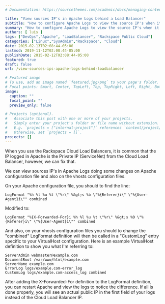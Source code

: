 ```yaml
---
# Documentation: https://sourcethemes.com/academic/docs/managing-content/

title: "View sources IP's in Apache Logs behind a Load Balancer"
subtitle: "How to configure Apache Logs to view the source IP's when it is behind a Load Balancer"
summary: "How to configure Apache Logs to view the source IP's when it is behind a Load Balancer"
authors: [ luis ]
tags: ["DevOps","Apache", "LoadBalancer", "Rackspace Public Cloud"]
categories: ["Linux","SysAdmin","Rackspace", "Cloud"]
date: 2015-02-13T02:08:44-05:00
lastmod: 2019-11-12T02:08:44-05:00
publishDate: 2015-02-12T02:08:44-05:00
featured: true
draft: false
url: /view-sources-ips-apache-logs-behind-loadbalancer

# Featured image
# To use, add an image named `featured.jpg/png` to your page's folder.
# Focal points: Smart, Center, TopLeft, Top, TopRight, Left, Right, BottomLeft, Bottom, BottomRight.
image:
  caption: ""
  focal_point: ""
  preview_only: false

# Projects (optional).
#   Associate this post with one or more of your projects.
#   Simply enter your project's folder or file name without extension.
#   E.g. `projects = ["internal-project"]` references `content/project/deep-learning/index.md`.
#   Otherwise, set `projects = []`.
projects: []
---
```

When you use the Rackspace Cloud Load Balancers, it is common that the IP logged in Apache is the Private IP (ServiceNet) from the Cloud Load Balancer, however, we can fix that.
  
We can view sources IP's in Apache Logs doing some changes on Apache configuration file and also on the vhosts configuration files.
  
On your Apache configuration file, you should to find the line:

```shell
LogFormat "%h %l %u %t \"%r\" %&gt;s %b \"%{Referer}i\" \"%{User-Agent}i\"" combined
```

Modified to:

```shell
LogFormat "%{X-Forwarded-For}i %h %l %u %t \"%r\" %&gt;s %O \"%{Referer}i\" \"%{User-Agent}i\"" combined
```

And also, on your vhosts configuration files you should to change the "combined" LogFormat definition will then be called in a "CustomLog" entry specific to your VirtualHost configuration. Here is an example VirtualHost definition to show you what I'm referring to:

```shell
ServerAdmin webmaster@example.com
DocumentRoot /var/www/html/example.com
ServerName example.com
ErrorLog logs/example.com-error_log
CustomLog logs/example.com-access_log combined
```

After adding the X-Forwarded-For definition to the LogFormat definition, you can restart Apache and view the logs to notice the difference. If all is done properly, you will see an actual public IP in the first field of your logs instead of the Cloud Load Balancer IP.
